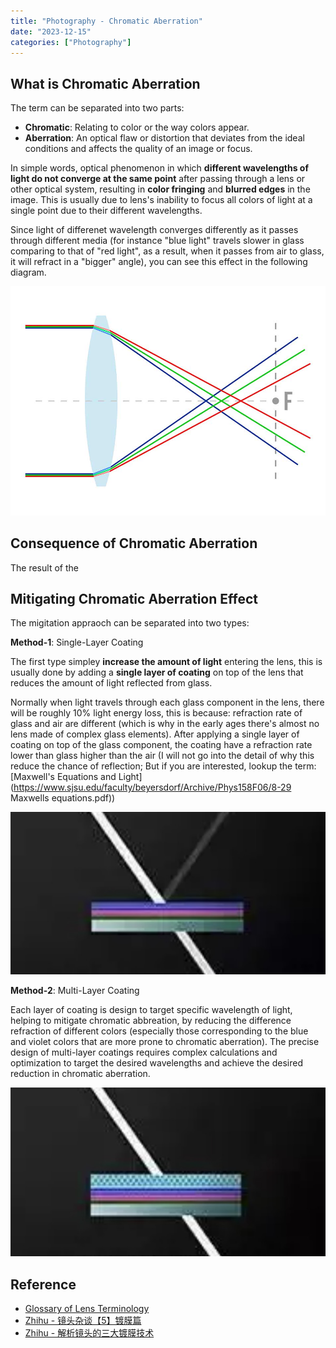 ```yaml
---
title: "Photography - Chromatic Aberration"
date: "2023-12-15"
categories: ["Photography"]
---
```


## What is Chromatic Aberration

The term can be separated into two parts: 

-   **Chromatic**: Relating to color or the way colors appear.
-   **Aberration**: An optical flaw or distortion that deviates from the ideal conditions and affects the quality of an image or focus.

In simple words, optical phenomenon in which **different wavelengths of light do not converge at the same point** after passing through a lens or other optical system, resulting in **color fringing** and **blurred edges** in the image. This is usually due to lens's inability to focus all colors of light at a single point due to their different wavelengths. 

Since light of differenet wavelength converges differently as it passes through different media (for instance "blue light" travels slower in glass comparing to that of "red light", as a result, when it passes from air to glass, it will refract in a "bigger" angle), you can see this effect in the following diagram. 

![What is Chromatic Aberration? (And How to Fix It in Photoshop or Lightroom)](what_is_chromatic_aberration-2.jpg)

## Consequence of Chromatic Aberration

The result of the 





## Mitigating Chromatic Aberration Effect

The migitation appraoch can be separated into two types:  

**Method-1**: Single-Layer Coating 

The first type simpley **increase the amount of light** entering the lens, this is usually done by adding a **single layer of coating** on top of the lens that reduces the amount of light reflected from glass. 

Normally when light travels through each glass component in the lens, there will be roughly 10% light energy loss, this is because: refraction rate of glass and air are different (which is why in the early ages there's almost no lens made of complex glass elements).  After applying a single layer of coating on top of the glass component, the coating have a refraction rate lower than glass higher than the air (I will not go into the detail of why this reduce the chance of reflection; But if you are interested, lookup the term: [Maxwell's Equations and Light](https://www.sjsu.edu/faculty/beyersdorf/Archive/Phys158F06/8-29 Maxwells equations.pdf))

![image-20231215171410687](image-20231215171410687.png)



**Method-2**: Multi-Layer Coating 

Each layer of coating is design to target specific wavelength of light, helping to mitigate chromatic abbreation, by reducing the difference refraction of different colors (especially those corresponding to the blue and violet colors that are more prone to chromatic aberration). The precise design of multi-layer coatings requires complex calculations and optimization to target the desired wavelengths and achieve the desired reduction in chromatic aberration. 



![image-20231215171405120](image-20231215171405120.png)





## Reference 

-   [Glossary of Lens Terminology](https://kenrockwell.com/tech/lenstech.htm)
-   [Zhihu - 镜头杂谈【5】镀膜篇](https://zhuanlan.zhihu.com/p/26102452?utm_id=0)
-   [Zhihu - 解析镜头的三大镀膜技术](https://zhuanlan.zhihu.com/p/531581041)







